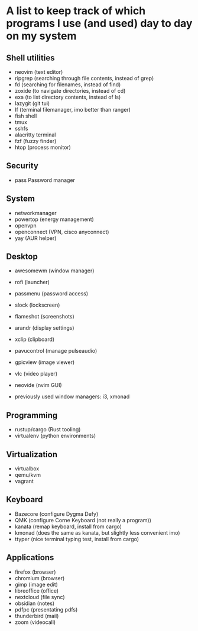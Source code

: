 # A list to keep track of which programs I use (and used) day to day on my system

## Shell utilities
* neovim (text editor)
* ripgrep (searching through file contents, instead of grep)
* fd (searching for filenames, instead of find)
* zoxide (to navigate directories, instead of cd)
* exa (to list directory contents, instead of ls)
* lazygit (git tui)
* lf (terminal filemanager, imo better than ranger)
* fish shell
* tmux
* sshfs
* alacritty terminal
* fzf (fuzzy finder)
* htop (process monitor)

## Security
* pass Password manager

## System
* networkmanager
* powertop (energy management)
* openvpn
* openconnect (VPN, cisco anyconnect)
* yay (AUR helper)

## Desktop
* awesomewm (window manager)
* rofi (launcher)
* passmenu (password access)
* slock (lockscreen)
* flameshot (screenshots)
* arandr (display settings)
* xclip (clipboard)
* pavucontrol (manage pulseaudio)
* gpicview (image viewer)
* vlc (video player)
* neovide (nvim GUI)

* previously used window managers: i3, xmonad

## Programming
* rustup/cargo (Rust tooling)
* virtualenv (python environments)

## Virtualization
* virtualbox
* qemu/kvm
* vagrant

## Keyboard
* Bazecore (configure Dygma Defy)
* QMK (configure Corne Keyboard (not really a program))
* kanata (remap keyboard, install from cargo)
* kmonad (does the same as kanata, but slightly less convenient imo)
* ttyper (nice terminal typing test, install from cargo)

## Applications
* firefox (browser)
* chromium (browser)
* gimp (image edit)
* libreoffice (office)
* nextcloud (file sync)
* obsidian (notes)
* pdfpc (presentating pdfs)
* thunderbird (mail)
* zoom (videocall)
